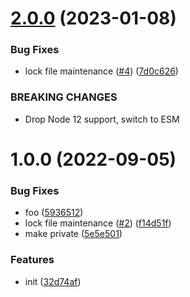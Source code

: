 # [2.0.0](https://github.com/dword-design/notion-get-property-id/compare/v1.0.0...v2.0.0) (2023-01-08)


### Bug Fixes

* lock file maintenance ([#4](https://github.com/dword-design/notion-get-property-id/issues/4)) ([7d0c626](https://github.com/dword-design/notion-get-property-id/commit/7d0c6266a658e891c01b718781e9fa20eb2f1e07))


### BREAKING CHANGES

* Drop Node 12 support, switch to ESM

# 1.0.0 (2022-09-05)


### Bug Fixes

* foo ([5936512](https://github.com/dword-design/notion-get-property-id/commit/5936512ec97fe6cf1c1f7aa71c71844df97669bf))
* lock file maintenance ([#2](https://github.com/dword-design/notion-get-property-id/issues/2)) ([f14d51f](https://github.com/dword-design/notion-get-property-id/commit/f14d51ff73278d6a2fedb69444f6ed4a88693d2b))
* make private ([5e5e501](https://github.com/dword-design/notion-get-property-id/commit/5e5e501f90e48c97d247a7e2d72c2cad45015fc8))


### Features

* init ([32d74af](https://github.com/dword-design/notion-get-property-id/commit/32d74afb65f7254448b02b6a2129aea33d410444))

